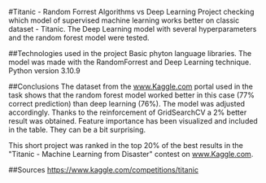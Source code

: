 #Titanic - Random Forrest Algorithms vs Deep Learning
Project checking which model of supervised machine learning works better on classic
dataset - Titanic. The Deep Learning model with several hyperparameters and the random forest model were tested.

##Technologies used in the project
Basic phyton language libraries. The model was made with the RandomForrest and Deep Learning technique. Python version 3.10.9

##Conclusions
The dataset from the www.Kaggle.com portal used in the task shows that the random forest model worked better in this case
(77% correct prediction) than deep learning (76%). The model was adjusted accordingly. Thanks to the reinforcement of GridSearchCV
a 2% better result was obtained. Feature importance has been visualized and included in the table. They can be a bit surprising.

This short project was ranked in the top 20% of the best results in the "Titanic - Machine Learning from Disaster" contest on www.Kaggle.com.

##Sources
https://www.kaggle.com/competitions/titanic
